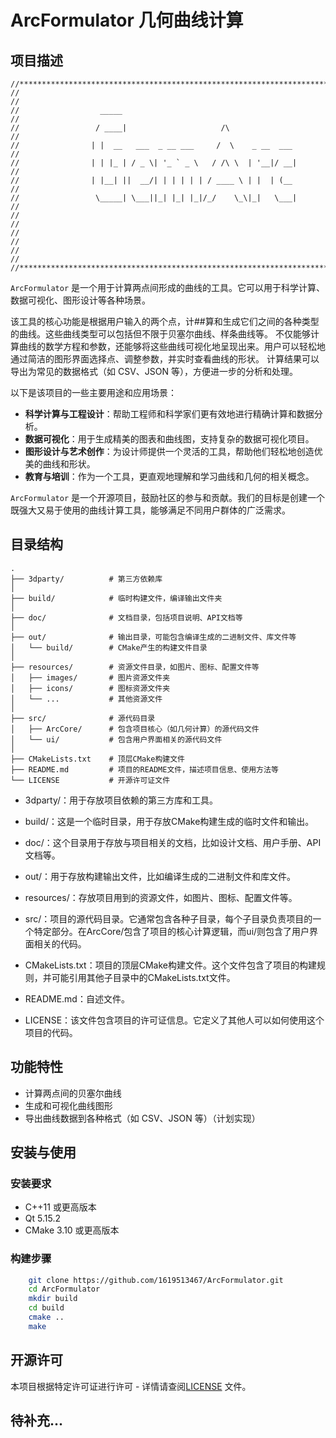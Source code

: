 # ArcFormulator 几何曲线计算

## 项目描述
```
//*****************************************************************************//
//                                                                             //
//                  _____                                                      //
//                 / ____|                     /\                              //
//                | |  __   ___  _ __ ___     /  \    _ __  ___                //
//                | | |_ | / _ \| '_ ` _ \   / /\ \  | '__|/ __|               //
//                | |__| ||  __/| | | | | | / ____ \ | |  | (__                //
//                 \_____| \___||_| |_| |_|/_/    \_\|_|   \___|               //
//                                                                             //
//                                                                             //
//                                                                             //
//*****************************************************************************//
```

`ArcFormulator` 是一个用于计算两点间形成的曲线的工具。它可以用于科学计算、数据可视化、图形设计等各种场景。

该工具的核心功能是根据用户输入的两个点，计##算和生成它们之间的各种类型的曲线。这些曲线类型可以包括但不限于贝塞尔曲线、样条曲线等。
不仅能够计算曲线的数学方程和参数，还能够将这些曲线可视化地呈现出来。用户可以轻松地通过简洁的图形界面选择点、调整参数，并实时查看曲线的形状。
计算结果可以导出为常见的数据格式（如 CSV、JSON 等），方便进一步的分析和处理。

以下是该项目的一些主要用途和应用场景：

- **科学计算与工程设计**：帮助工程师和科学家们更有效地进行精确计算和数据分析。
- **数据可视化**：用于生成精美的图表和曲线图，支持复杂的数据可视化项目。
- **图形设计与艺术创作**：为设计师提供一个灵活的工具，帮助他们轻松地创造优美的曲线和形状。
- **教育与培训**：作为一个工具，更直观地理解和学习曲线和几何的相关概念。

`ArcFormulator` 是一个开源项目，鼓励社区的参与和贡献。我们的目标是创建一个既强大又易于使用的曲线计算工具，能够满足不同用户群体的广泛需求。


## 目录结构
```
.
├── 3dparty/          # 第三方依赖库
│   
├── build/            # 临时构建文件，编译输出文件夹
│
├── doc/              # 文档目录，包括项目说明、API文档等
│
├── out/              # 输出目录，可能包含编译生成的二进制文件、库文件等
│   └── build/        # CMake产生的构建文件目录
│
├── resources/        # 资源文件目录，如图片、图标、配置文件等
│   ├── images/       # 图片资源文件夹
│   ├── icons/        # 图标资源文件夹
│   └── ...           # 其他资源文件
│
├── src/              # 源代码目录
│   ├── ArcCore/      # 包含项目核心（如几何计算）的源代码文件
│   └── ui/           # 包含用户界面相关的源代码文件
│
├── CMakeLists.txt    # 顶层CMake构建文件
├── README.md         # 项目的README文件，描述项目信息、使用方法等
└── LICENSE           # 开源许可证文件
```
- 3dparty/：用于存放项目依赖的第三方库和工具。

- build/：这是一个临时目录，用于存放CMake构建生成的临时文件和输出。

- doc/：这个目录用于存放与项目相关的文档，比如设计文档、用户手册、API文档等。

- out/：用于存放构建输出文件，比如编译生成的二进制文件和库文件。

- resources/：存放项目用到的资源文件，如图片、图标、配置文件等。

- src/：项目的源代码目录。它通常包含各种子目录，每个子目录负责项目的一个特定部分。在ArcCore/包含了项目的核心计算逻辑，而ui/则包含了用户界面相关的代码。

- CMakeLists.txt：项目的顶层CMake构建文件。这个文件包含了项目的构建规则，并可能引用其他子目录中的CMakeLists.txt文件。

- README.md：自述文件。

- LICENSE：该文件包含项目的许可证信息。它定义了其他人可以如何使用这个项目的代码。


## 功能特性

- 计算两点间的贝塞尔曲线
- 生成和可视化曲线图形
- 导出曲线数据到各种格式（如 CSV、JSON 等）（计划实现）

## 安装与使用

### 安装要求

- C++11 或更高版本
- Qt 5.15.2
- CMake 3.10 或更高版本

### 构建步骤

```bash
    git clone https://github.com/1619513467/ArcFormulator.git
    cd ArcFormulator
    mkdir build
    cd build
    cmake ..
    make
```

## 开源许可
本项目根据特定许可证进行许可 - 详情请查阅[LICENSE](LICENSE) 文件。

## 待补充...